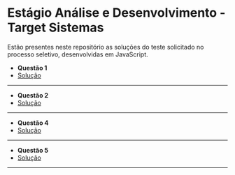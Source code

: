 
# Estágio Análise e Desenvolvimento - Target Sistemas

Estão presentes neste repositório as soluções do teste solicitado no processo seletivo, desenvolvidas em JavaScript.


- **Questão 1**
- [Solução](https://github.com/Laura-Garbim/Teste-Target-Sistemas/blob/main/Question_1.js)
___

- **Questão 2**
- [Solução](https://github.com/Laura-Garbim/Teste-Target-Sistemas/blob/main/Question_2.js)
___

- **Questão 4**
- [Solução](https://github.com/Laura-Garbim/Teste-Target-Sistemas/blob/main/Question_4.js)
___

- **Questão 5**
- [Solução](https://github.com/Laura-Garbim/Teste-Target-Sistemas/blob/main/Question_5)
___
